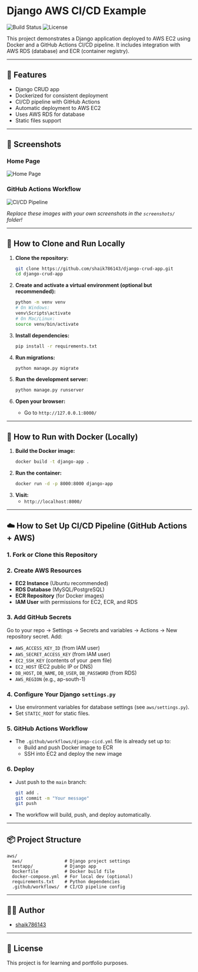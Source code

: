 # Django AWS CI/CD Example

![Build Status](https://github.com/shaik786143/django-crud-app/actions/workflows/django-cicd.yml/badge.svg)
![License](https://img.shields.io/badge/license-MIT-blue.svg)

This project demonstrates a Django application deployed to AWS EC2 using Docker and a GitHub Actions CI/CD pipeline. It includes integration with AWS RDS (database) and ECR (container registry).

---

## 🚀 Features
- Django CRUD app
- Dockerized for consistent deployment
- CI/CD pipeline with GitHub Actions
- Automatic deployment to AWS EC2
- Uses AWS RDS for database
- Static files support

---

## 📸 Screenshots

### Home Page
![Home Page](screenshots/homepage.png)

### GitHub Actions Workflow
![CI/CD Pipeline](screenshots/github-actions.png)

*Replace these images with your own screenshots in the `screenshots/` folder!*

---

## 📝 How to Clone and Run Locally

1. **Clone the repository:**
   ```sh
   git clone https://github.com/shaik786143/django-crud-app.git
   cd django-crud-app
   ```

2. **Create and activate a virtual environment (optional but recommended):**
   ```sh
   python -m venv venv
   # On Windows:
   venv\Scripts\activate
   # On Mac/Linux:
   source venv/bin/activate
   ```

3. **Install dependencies:**
   ```sh
   pip install -r requirements.txt
   ```

4. **Run migrations:**
   ```sh
   python manage.py migrate
   ```

5. **Run the development server:**
   ```sh
   python manage.py runserver
   ```

6. **Open your browser:**
   - Go to `http://127.0.0.1:8000/`

---

## 🐳 How to Run with Docker (Locally)

1. **Build the Docker image:**
   ```sh
   docker build -t django-app .
   ```
2. **Run the container:**
   ```sh
   docker run -d -p 8000:8000 django-app
   ```
3. **Visit:**
   - `http://localhost:8000/`

---

## ☁️ How to Set Up CI/CD Pipeline (GitHub Actions + AWS)

### 1. **Fork or Clone this Repository**

### 2. **Create AWS Resources**
- **EC2 Instance** (Ubuntu recommended)
- **RDS Database** (MySQL/PostgreSQL)
- **ECR Repository** (for Docker images)
- **IAM User** with permissions for EC2, ECR, and RDS

### 3. **Add GitHub Secrets**
Go to your repo → Settings → Secrets and variables → Actions → New repository secret. Add:
- `AWS_ACCESS_KEY_ID` (from IAM user)
- `AWS_SECRET_ACCESS_KEY` (from IAM user)
- `EC2_SSH_KEY` (contents of your .pem file)
- `EC2_HOST` (EC2 public IP or DNS)
- `DB_HOST`, `DB_NAME`, `DB_USER`, `DB_PASSWORD` (from RDS)
- `AWS_REGION` (e.g., ap-south-1)

### 4. **Configure Your Django `settings.py`**
- Use environment variables for database settings (see `aws/settings.py`).
- Set `STATIC_ROOT` for static files.

### 5. **GitHub Actions Workflow**
- The `.github/workflows/django-cicd.yml` file is already set up to:
  - Build and push Docker image to ECR
  - SSH into EC2 and deploy the new image

### 6. **Deploy**
- Just push to the `main` branch:
  ```sh
  git add .
  git commit -m "Your message"
  git push
  ```
- The workflow will build, push, and deploy automatically.

---

## 📦 Project Structure

```
aws/
  aws/                # Django project settings
  testapp/            # Django app
  Dockerfile          # Docker build file
  docker-compose.yml  # For local dev (optional)
  requirements.txt    # Python dependencies
  .github/workflows/  # CI/CD pipeline config
```

---

## 🙋‍♂️ Author
- [shaik786143](https://github.com/shaik786143)

---

## 📝 License
This project is for learning and portfolio purposes. 